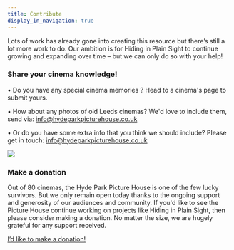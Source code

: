 ```yaml
---
title: Contribute
display_in_navigation: true
---
```

Lots of work has already gone into creating this resource but there’s still a lot more work to do. Our ambition is for Hiding in Plain Sight to continue growing and expanding over time – but we can only do so with your help!

### Share your cinema knowledge!

• Do you have any special cinema memories ? Head to a cinema's page to submit yours.

• How about any photos of old Leeds cinemas? We'd love to include them, send via: [](mailto:info@lostcinemas.co.uk)info@hydeparkpicturehouse.co.uk

• Or do you have some extra info that you think we should include? Please get in touch: info@hydeparkpicturehouse.co.uk[](mailto:info@lostcinemas.co.uk)

![](https://res.cloudinary.com/hpph/image/upload/v1597691542/hidinginplainsight/contribute.jpg)

### Make a donation

Out of 80 cinemas, the Hyde Park Picture House is one of the few lucky survivors. But we only remain open today thanks to the ongoing support and generosity of our audiences and community. If you'd like to see the Picture House continue working on projects like Hiding in Plain Sight, then please consider making a donation. No matter the size, we are hugely grateful for any support received.

<a href="https://hydeparkpicturehouse.co.uk/donate-project" target="_blank" class="button is-primary is-large">I’d like to make a donation!</a>